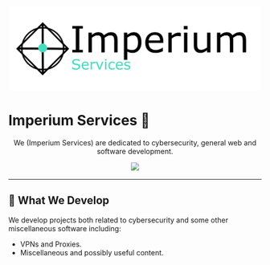 <p align="center">
  <img src="imperium-logo-words-transparent.png" alt="Logo" width="550">
</p>

# Imperium Services 🚀
<p align="center">
  We (Imperium Services) are dedicated to cybersecurity, general web and software development.
</p>

<p align="center">
  <a href="https://discord.gg/zhsmmNNtJT">
  <img height="30px" src="https://img.shields.io/badge/Discord-7289DA?style=for-the-badge&logo=discord&logoColor=white">
  </a>
</p>

---

## 📖 What We Develop

We develop projects both related to cybersecurity and some other miscellaneous software including:
- VPNs and Proxies.
- Miscellaneous and possibly useful content. 
